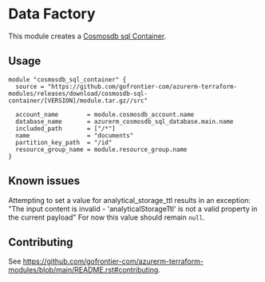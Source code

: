 # Data Factory

This module creates a [Cosmosdb sql Container](https://registry.terraform.io/providers/hashicorp/azurerm/latest/docs/resources/cosmosdb_sql_container).

## Usage

```hcl
module "cosmosdb_sql_container" {
  source = "https://github.com/gofrontier-com/azurerm-terraform-modules/releases/download/cosmosdb-sql-container/[VERSION]/module.tar.gz//src"

  account_name        = module.cosmosdb_account.name
  database_name       = azurerm_cosmosdb_sql_database.main.name
  included_path       = ["/*"]
  name                = "documents"
  partition_key_path  = "/id"
  resource_group_name = module.resource_group.name
}
```

## Known issues

Attempting to set a value for analytical_storage_ttl results in an exception: "The input content is invalid - 'analyticalStorageTtl' is not a valid property in the current payload"
For now this value should remain `null`.

## Contributing

See <https://github.com/gofrontier-com/azurerm-terraform-modules/blob/main/README.rst#contributing>.

